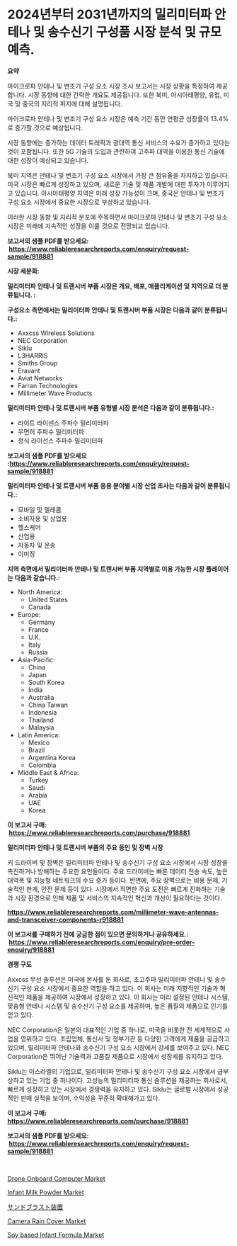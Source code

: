 <p><h1>2024년부터 2031년까지의 밀리미터파 안테나 및 송수신기 구성품 시장 분석 및 규모 예측.</h1></p><p><strong>요약</strong></p>
<p><p>마이크로파 안테나 및 변조기 구성 요소 시장 조사 보고서는 시장 상황을 특정하여 제공합니다. 시장 동향에 대한 간략한 개요도 제공됩니다. 또한 북미, 아시아태평양, 유럽, 미국 및 중국의 지리적 퍼지에 대해 설명됩니다. </p><p>마이크로파 안테나 및 변조기 구성 요소 시장은 예측 기간 동안 연평균 성장률이 13.4%로 증가할 것으로 예상됩니다. </p><p>시장 동향에는 증가하는 데이터 트래픽과 광대역 통신 서비스의 수요가 증가하고 있다는 것이 포함됩니다. 또한 5G 기술의 도입과 관련하여 고주파 대역을 이용한 통신 기술에 대한 성장이 예상되고 있습니다. </p><p>북미 지역은 안테나 및 변조기 구성 요소 시장에서 가장 큰 점유율을 차지하고 있습니다. 미국 시장은 빠르게 성장하고 있으며, 새로운 기술 및 제품 개발에 대한 투자가 이루어지고 있습니다. 아시아태평양 지역은 미래 성장 가능성이 크며, 중국은 안테나 및 변조기 구성 요소 시장에서 중요한 시장으로 부상하고 있습니다. </p><p>이러한 시장 동향 및 지리적 분포에 주목하면서 마이크로파 안테나 및 변조기 구성 요소 시장은 미래에 지속적인 성장을 이룰 것으로 전망되고 있습니다.</p></p>
<p><strong>보고서의 샘플 PDF를 받으세요: &nbsp;<a href="https://www.reliableresearchreports.com/enquiry/request-sample/918881">https://www.reliableresearchreports.com/enquiry/request-sample/918881</a></strong></p>
<p><strong>시장 세분화:</strong></p>
<p><strong> 밀리미터파 안테나 및 트랜시버 부품 시장은 개요, 배포, 애플리케이션 및 지역으로 더 분류됩니다. :</strong></p>
<p><strong>구성요소 측면에서는 밀리미터파 안테나 및 트랜시버 부품 시장은 다음과 같이 분류됩니다.:</strong></p>
<p><ul><li>Axxcss Wireless Solutions</li><li>NEC Corporation</li><li>Siklu</li><li>L3HARRIS</li><li>Smiths Group</li><li>Eravant</li><li>Aviat Networks</li><li>Farran Technologies</li><li>Millimeter Wave Products</li></ul></p>
<p><strong> 밀리미터파 안테나 및 트랜시버 부품 유형별 시장 분석은 다음과 같이 분류됩니다.:</strong></p>
<p><ul><li>라이트 라이센스 주파수 밀리미터파</li><li>무면허 주파수 밀리미터파</li><li>정식 라이선스 주파수 밀리미터파</li></ul></p>
<p><strong>보고서의 샘플 PDF를 받으세요 :<a href="https://www.reliableresearchreports.com/enquiry/request-sample/918881">https://www.reliableresearchreports.com/enquiry/request-sample/918881</a></strong></p>
<p><strong> 밀리미터파 안테나 및 트랜시버 부품 응용 분야별 시장 산업 조사는 다음과 같이 분류됩니다.:</strong></p>
<p><ul><li>모바일 및 텔레콤</li><li>소비자용 및 상업용</li><li>헬스케어</li><li>산업용</li><li>자동차 및 운송</li><li>이미징</li></ul></p>
<p><strong>지역 측면에서 밀리미터파 안테나 및 트랜시버 부품 지역별로 이용 가능한 시장 플레이어는 다음과 같습니다.:</strong></p>
<p><ul>
    <li>
        North America:
        <ul>
            <li>United States</li>
            <li>Canada</li>
        </ul>
    </li>
    <li>
        Europe:
        <ul>
            <li>Germany</li>
            <li>France</li>
            <li>U.K.</li>
            <li>Italy</li>
            <li>Russia</li>
        </ul>
    </li>
    <li>
        Asia-Pacific:
        <ul>
            <li>China</li>
            <li>Japan</li>
            <li>South Korea</li>
            <li>India</li>
            <li>Australia</li>
            <li>China Taiwan</li>
            <li>Indonesia</li>
            <li>Thailand</li>
            <li>Malaysia</li>
        </ul>
    </li>
    <li>
        Latin America:
        <ul>
            <li>Mexico</li>
            <li>Brazil</li>
            <li>Argentina Korea</li>
            <li>Colombia</li>
        </ul>
    </li>
    <li>
        Middle East & Africa:
        <ul>
            <li>Turkey</li>
            <li>Saudi</li>
            <li>Arabia</li>
            <li>UAE</li>
            <li>Korea</li>
        </ul>
    </li>
    </ul></p>
<p><strong>이 보고서 구매: &nbsp;<a href="https://www.reliableresearchreports.com/purchase/918881">https://www.reliableresearchreports.com/purchase/918881</a></strong></p>
<p><strong>밀리미터파 안테나 및 트랜시버 부품의 주요 동인 및 장벽 시장</strong></p>
<p><p>키 드라이버 및 장벽은 밀리미터파 안테나 및 송수신기 구성 요소 시장에서 시장 성장을 촉진하거나 방해하는 주요한 요인들이다. 주요 드라이버는 빠른 데이터 전송 속도, 높은 대역폭 및 지능형 네트워크의 수요 증가 등이다. 반면에, 주요 장벽으로는 비용 문제, 기술적인 한계, 안전 문제 등이 있다. 시장에서 직면한 주요 도전은 빠르게 진화하는 기술과 시장 환경으로 인해 제품 및 서비스의 지속적인 혁신과 개선이 필요하다는 것이다.</p></p>
<p><strong><a href="https://www.reliableresearchreports.com/millimeter-wave-antennas-and-transceiver-components-r918881">https://www.reliableresearchreports.com/millimeter-wave-antennas-and-transceiver-components-r918881</a></strong></p>
<p><strong>이 보고서를 구매하기 전에 궁금한 점이 있으면 문의하거나 공유하세요.: &nbsp;<a href="https://www.reliableresearchreports.com/enquiry/pre-order-enquiry/918881">https://www.reliableresearchreports.com/enquiry/pre-order-enquiry/918881</a></strong></p>
<p><strong>경쟁 구도</strong></p>
<p><p>Axxcss 무선 솔루션은 미국에 본사를 둔 회사로, 초고주파 밀리미터파 안테나 및 송수신기 구성 요소 시장에서 중요한 역할을 하고 있다. 이 회사는 미래 지향적인 기술과 혁신적인 제품을 제공하여 시장에서 성장하고 있다. 이 회사는 미리 설정된 안테나 시스템, 맞춤형 안테나 시스템 및 송수신기 구성 요소를 제공하며, 높은 품질의 제품으로 인기를 얻고 있다.</p><p>NEC Corporation은 일본의 대표적인 기업 중 하나로, 미국을 비롯한 전 세계적으로 사업을 영위하고 있다. 조립업체, 통신사 및 정부기관 등 다양한 고객에게 제품을 공급하고 있으며, 밀리미터파 안테나와 송수신기 구성 요소 시장에서 강세를 보여주고 있다. NEC Corporation은 뛰어난 기술력과 고품질 제품으로 시장에서 성장세를 유지하고 있다.</p><p>Siklu는 이스라엘의 기업으로, 밀리미터파 안테나 및 송수신기 구성 요소 시장에서 급부상하고 있는 기업 중 하나이다. 고성능의 밀리미터파 통신 솔루션을 제공하는 회사로서, 빠르게 성장하고 있는 시장에서 경쟁력을 유지하고 있다. Siklu는 글로벌 시장에서 성공적인 판매 실적을 보이며, 수익성을 꾸준히 확대해가고 있다.</p></p>
<p><strong>이 보고서 구매: &nbsp; <a href="https://www.reliableresearchreports.com/purchase/918881">https://www.reliableresearchreports.com/purchase/918881</a></strong></p>
<p><strong>보고서의 샘플 PDF를 받으세요: &nbsp;<a href="https://www.reliableresearchreports.com/enquiry/request-sample/918881">https://www.reliableresearchreports.com/enquiry/request-sample/918881</a></strong><strong></strong></p>
<p>&nbsp;</p>
<p><p><a href="https://www.linkedin.com/pulse/drone-onboard-computer-market-report-reveals-latest-trends-nwsee?trackingId=mwn9%2BXrEc%2FfsHEk96PymUA%3D%3D">Drone Onboard Computer Market</a></p><p><a href="https://github.com/luckyshygirl/Market-Research-Report-List-4/blob/main/infant-milk-powder-market.md">Infant Milk Powder Market</a></p><p><a href="https://github.com/zjkmgcs938405/Market-Research-Report-List-2/blob/main/629428575666.md">サンドブラスト装置</a></p><p><a href="https://issuu.com/reportprime-2/docs/camera-rain-cover-market-size-2030.pptx">Camera Rain Cover Market</a></p><p><a href="https://github.com/vimar16th/Market-Research-Report-List-4/blob/main/soy-based-infant-formula-market.md">Soy based Infant Formula Market</a></p></p>